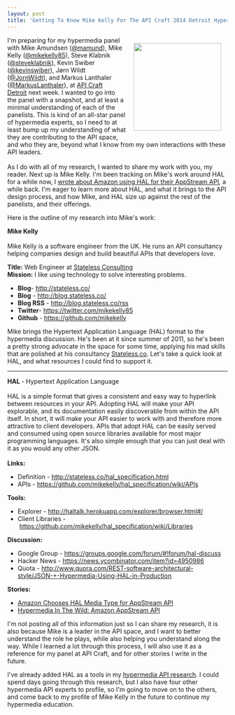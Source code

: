 ```yaml
---
layout: post
title: 'Getting To Know Mike Kelly For The API Craft 2014 Detroit Hypermedia Panel '
---
```

<p><img style="padding: 15px;" src="http://kinlane-productions.s3.amazonaws.com/api-evangelist-site/profile/logos/mike-kelly.jpeg" alt="" width="200" align="right" /></p>
<p>I'm preparing for my hypermedia panel with Mike Amundsen (<a href="https://twitter.com/mamund">@mamund</a>), Mike Kelly (<a href="https://twitter.com/mikekelly85">@mikekelly85</a>), Steve Klabnik (<a href="https://twitter.com/steveklabnik">@steveklabnik</a>), Kevin Swiber (<a href="https://twitter.com/kevinswiber">@kevinswiber</a>), J&oslash;rn Wildt (<a href="https://twitter.com/JornWildt">@JornWildt</a>), and Markus Lanthaler (<a href="https://twitter.com/MarkusLanthaler">@MarkusLanthaler</a>), at&nbsp;<a href="http://api-craft.org/">API Craft Detroit</a>&nbsp;next week. I wanted to go into the panel with a snapshot, and at least a minimal understanding of each of the panelists. This is kind of an all-star panel of hypermedia experts, so I need to at least bump up my understanding of what they are contributing to the API space, and who they are, beyond what I know from my own interactions with these API leaders.<br /><br />As I do with all of my research, I wanted to share my work with you, my reader. Next up is Mike Kelly. I'm been tracking on Mike's work around HAL for a while now, I <a href="http://apievangelist.com/2013/11/20/hypermedia-in-the-wild-amazon-appstream-api/">wrote about Amazon using HAL for their AppStream API</a>, a while back. I'm eager to learn more about HAL, and what it brings to the API design process, and how Mike, and HAL size up against the rest of the panelists, and their offerings.</p>
<p>Here is the outline of my research into Mike's work:</p>
<p><strong>Mike Kelly</strong><br /> <br /> <span>Mike Kelly is a software engineer from the UK. He runs an API consultancy helping companies design and build beautiful APIs that developers love.</span></p>
<p><strong>Title:</strong> Web Engineer at <a href="http://stateless.co/">Stateless Consulting</a><br /><strong>Mission:</strong>&nbsp;I like using technology to solve interesting problems.</p>
<ul>
<li><strong>Blog</strong>- <a href="http://stateless.co/">http://stateless.co/</a></li>
<li><strong>Blog</strong> - <a href="http://blog.stateless.co/">http://blog.stateless.co/</a></li>
<li><strong>Blog RSS</strong> - <a href="http://blog.stateless.co/rss">http://blog.stateless.co/rss</a></li>
<li><strong>Twitter</strong>- <a href="https://twitter.com/mikekelly85">https://twitter.com/mikekelly85</a></li>
<li><strong>Github</strong> - <a href="https://github.com/mikekelly">https://github.com/mikekelly</a></li>
</ul>
<p>Mike brings the Hypertext Application Language (HAL) format to the hypermedia discussion. He's been at it since summer of 2011, so he's been a pretty strong advocate in the space for some time, applying his mad skills that are polished at his consultancy <a href="http://stateless.co/">Stateless.co</a>. Let's take a quick look at HAL, and what resources I could find to support it.</p>
<hr />
<p><span><strong>HAL </strong>- Hypertext Application Language</span><br /> <br /> <span>HAL is a simple format that gives a consistent and easy way to hyperlink between resources in your API. Adopting HAL will make your API explorable, and its documentation easily discoverable from within the API itself. In short, it will make your API easier to work with and therefore more attractive to client developers. APIs that adopt HAL can be easily served and consumed using open source libraries available for most major programming languages. It's also simple enough that you can just deal with it as you would any other JSON.</span><br /> <br /> <strong>Links:</strong></p>
<ul>
<li>Definition -&nbsp;<a href="http://stateless.co/hal_specification.html">http://stateless.co/hal_specification.html</a></li>
<li>APIs -&nbsp;<a href="https://github.com/mikekelly/hal_specification/wiki/APIs">https://github.com/mikekelly/hal_specification/wiki/APIs</a></li>
</ul>
<p><strong>Tools:</strong></p>
<ul>
<li>Explorer -&nbsp;<a href="http://haltalk.herokuapp.com/explorer/browser.html#/">http://haltalk.herokuapp.com/explorer/browser.html#/</a></li>
<li>Client Libraries -&nbsp;<a href="https://github.com/mikekelly/hal_specification/wiki/Libraries">https://github.com/mikekelly/hal_specification/wiki/Libraries</a></li>
</ul>
<p><strong>Discussion:</strong></p>
<ul>
<li>Google Group -&nbsp;<a href="https://groups.google.com/forum/#!forum/hal-discuss">https://groups.google.com/forum/#!forum/hal-discuss</a></li>
<li>Hacker News -&nbsp;<a href="https://news.ycombinator.com/item?id=4950986">https://news.ycombinator.com/item?id=4950986</a></li>
<li>Quota -&nbsp;<a href="http://www.quora.com/REST-software-architectural-style/JSON-+-Hypermedia-Using-HAL-in-Production">http://www.quora.com/REST-software-architectural-style/JSON-+-Hypermedia-Using-HAL-in-Production</a></li>
</ul>
<p><strong>Stories:</strong></p>
<ul>
<li><a href="http://www.infoq.com/news/2014/03/amazon-hal-appstream">Amazon Chooses HAL Media Type for AppStream API</a></li>
<li><a href="http://apievangelist.com/2013/11/20/hypermedia-in-the-wild-amazon-appstream-api/">Hypermedia In The Wild: Amazon AppStream API</a></li>
</ul>
<p>I'm not posting all of this information just so I can share my research, it is also because Mike is a leader in the API space, and I want to better understand the role he plays, while also helping you understand along the way. While I learned a lot through this process, I will also use it as a reference for my panel at API Craft, and for other stories I write in the future.</p>
<p>I've already added HAL as a tools in my&nbsp;<a href="http://hypermedia.apievangelist.com">hypermedia API research</a>. I could spend days going through this research, but I also have four other hypermedia API experts to profile, so I'm going to move on to the others, and come back to my profile of Mike Kelly in the future to continue my hypermedia education.</p>